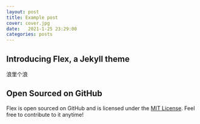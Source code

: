 ```yaml
---
layout: post
title: Example post
cover: cover.jpg
date:   2021-1-25 23:29:00
categories: posts
---
```


## Introducing Flex, a Jekyll theme

浪里个浪

## Open Sourced on GitHub

Flex is open sourced on GitHub and is licensed under the [MIT License](http://opensource.org/licenses/MIT). Feel free to contribute to it anytime!

